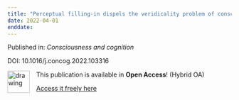 ```yaml
---
title: "Perceptual filling-in dispels the veridicality problem of conscious perception research."
date: 2022-04-01
enddate:
---
```


Published in: *Consciousness and cognition*

DOI: 10.1016/j.concog.2022.103316

<img src="https://upload.wikimedia.org/wikipedia/commons/thumb/7/77/Open_Access_logo_PLoS_transparent.svg/800px-Open_Access_logo_PLoS_transparent.svg.png" alt="drawing" width="50" align="left"/> &nbsp;&nbsp;&nbsp;This publication is available in **Open Access**! (Hybrid OA)

&nbsp;&nbsp;&nbsp;[Access it freely here](https://doi.org/10.1016/j.concog.2022.103316
)

